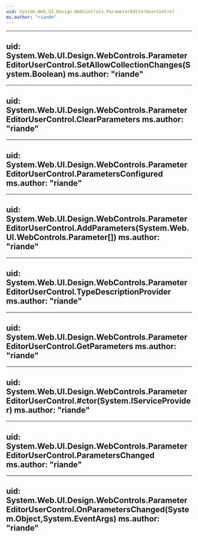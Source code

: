 ```yaml
---
uid: System.Web.UI.Design.WebControls.ParameterEditorUserControl
ms.author: "riande"
---
```


---
uid: System.Web.UI.Design.WebControls.ParameterEditorUserControl.SetAllowCollectionChanges(System.Boolean)
ms.author: "riande"
---

---
uid: System.Web.UI.Design.WebControls.ParameterEditorUserControl.ClearParameters
ms.author: "riande"
---

---
uid: System.Web.UI.Design.WebControls.ParameterEditorUserControl.ParametersConfigured
ms.author: "riande"
---

---
uid: System.Web.UI.Design.WebControls.ParameterEditorUserControl.AddParameters(System.Web.UI.WebControls.Parameter[])
ms.author: "riande"
---

---
uid: System.Web.UI.Design.WebControls.ParameterEditorUserControl.TypeDescriptionProvider
ms.author: "riande"
---

---
uid: System.Web.UI.Design.WebControls.ParameterEditorUserControl.GetParameters
ms.author: "riande"
---

---
uid: System.Web.UI.Design.WebControls.ParameterEditorUserControl.#ctor(System.IServiceProvider)
ms.author: "riande"
---

---
uid: System.Web.UI.Design.WebControls.ParameterEditorUserControl.ParametersChanged
ms.author: "riande"
---

---
uid: System.Web.UI.Design.WebControls.ParameterEditorUserControl.OnParametersChanged(System.Object,System.EventArgs)
ms.author: "riande"
---
